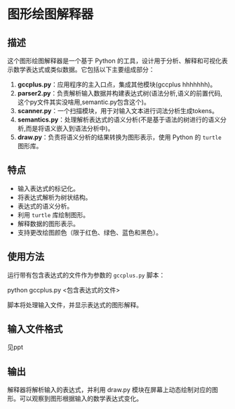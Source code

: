 # 图形绘图解释器

## 描述
这个图形绘图解释器是一个基于 Python 的工具，设计用于分析、解释和可视化表示数学表达式或类似数据。它包括以下主要组成部分：

1. **gccplus.py**：应用程序的主入口点，集成其他模块(gccplus   hhhhhhh)。
2. **parser2.py**：负责解析输入数据并构建表达式树(语法分析,语义的前置代码,这个py文件其实没啥用,semantic.py包含这个)。
3. **scanner.py**：一个扫描模块，用于对输入文本进行词法分析生成tokens。
4. **semantics.py**：处理解析表达式的语义分析(不是基于语法的树进行的语义分析,而是将语义嵌入到语法分析中)。
5. **draw.py**：负责将语义分析的结果转换为图形表示，使用 Python 的 `turtle` 图形库。

## 特点
- 输入表达式的标记化。
- 将表达式解析为树状结构。
- 表达式的语义分析。
- 利用 `turtle` 库绘制图形。
- 解释数据的图形表示。
- 支持更改绘图颜色（限于红色、绿色、蓝色和黑色）。


## 使用方法
运行带有包含表达式的文件作为参数的 `gccplus.py` 脚本：

python gccplus.py <包含表达式的文件>

脚本将处理输入文件，并显示表达式的图形解释。

## 输入文件格式
见ppt

## 输出
解释器将解析输入的表达式，并利用 draw.py 模块在屏幕上动态绘制对应的图形。可以观察到图形根据输入的数学表达式变化。
